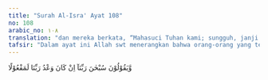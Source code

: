 ```yaml
---
title: "Surah Al-Isra' Ayat 108"
no: 108
arabic_no: ١٠٨
translation: "dan mereka berkata, “Mahasuci Tuhan kami; sungguh, janji Tuhan kami pasti dipenuhi.”  "
tafsir: "Dalam ayat ini Allah swt menerangkan bahwa orang-orang yang telah diberi ilmu itu mengucapkan tasbih, yaitu lafal Subhanallah (Mahasuci Allah), sewaktu sujud tanda syukur kepada Allah swt. Mereka menyucikan Tuhan dari sifat-sifat yang tidak patut bagi-Nya, seperti menyalahi janji-Nya kepada umat manusia untuk mengutus seorang rasul. Mereka juga mengatakan bahwa sebenarnya janji Allah itu telah datang dan menjadi kenyataan.\n\nAyat ini menunjukkan kebaikan membaca tasbih dalam sujud. 'Aisyah r.a. berkata, \"Adalah Rasul saw banyak membaca dalam sujud dan rukuknya:\n\nMahasuci Engkau ya Allah Tuhan kami, kami bertasbih dengan memuji-Mu. Ya Allah ampunilah aku. (Riwayat Muslim dalam Sahihnya)"
---
```

وَّيَقُوْلُوْنَ سُبْحٰنَ رَبِّنَآ اِنْ كَانَ وَعْدُ رَبِّنَا لَمَفْعُوْلًا